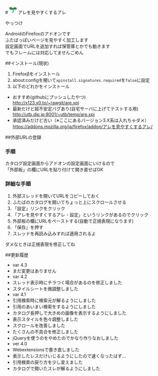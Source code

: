 #![logo](https://github.com/utubo/are4are/raw/master/src/icons/are4are-32.png)アレを見やすくするアレ

やっつけ

AndroidのFirefoxのアドオンです  
ふたばっぽいページを見やすく加工します  
設定画面でURLを追加すれば保管庫とかでも動きます  
でもフレームには対応してませんごめん

##インストール(現状)
1. Firefoxβをインストール
1. about:configを開いて`xpinstall.signatures.required`を`false`に設定
1. 以下のどれかをインストール  
 - おすすめ(githubにプッシュしたやつ)  
<http://x123.x0.to/~rawgit/are.xpi>
 - 最新だけど超不安定バグあり(自宅サーバに上げてテストする用)  
<http://utb.dip.jp:8001/~utb/temp/are.xpi>
 - 承認済みだけど古い（※ここにあるバージョン3.X系は入れちゃダメ）   
<https://addons.mozilla.org/ja/firefox/addon/アレを見やすくするアレ/>  

##外部URLの登録
### 手順
カタログ設定画面からアドオンの設定画面にいけるので  
「外部板」の欄にURLを貼り付けて開き直せばOK

### 詳細な手順
1. 外部スレッドを開いてURLをコピーしておく
1. ふたばのカタログを開いてちょっと上にスクロールさせる
1. 「設定」リンクをクリック
1. 「アレを見やすくするアレ - 設定」というリンクがあるのでクリック
1. 外部板の欄にURLをペーストする(自動で正規表現になります)
1. 「保存」を押す
1. スレッドを再読み込みすれば適用されるよ

ダメなときは正規表現を修正してね

##更新履歴
* var 4.3
 * まだ変更はありません
* var 4.2
 * スレッド表示時にチラつく場合があるのを修正しました
 * スタイルシートを微調整しました
* var 4.1
 * 引用検索時に検索元が解るようにしました
 * 引用のあいまい検索をするようにしました
 * カタログ長押しで大きめの画像を表示するようにしました
 * 表示スタイルを色々調整しました
 * スクロールを改善しました
 * たくさんの不具合を修正しました
 * jQueryを使うのをやめたのでかなり作りなおしました
* ver 4.0
 * Webextensionsで書き直しました
 * 表示したレスだけいじるようにしたので速くなったはず…
 * 引用検索の戻り方を少し変えました
 * カタログで開いたスレが解るようにしました

